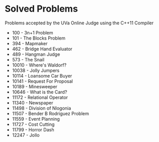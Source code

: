 Solved Problems
===============

Problems accepted by the UVa Online Judge using the C++11 Compiler

* 100 - 3n+1 Problem
* 101 - The Blocks Problem
* 394 - Mapmaker
* 462 - Bridge Hand Evaluator
* 489 - Hangman Judge
* 573 - The Snail
* 10010 - Where's Waldorf?
* 10038 - Jolly Jumpers
* 10114 - Loansome Car Buyer
* 10141 - Request For Proposal
* 10189 - Minesweeper
* 10646 - What is the Card?
* 11172 - Relational Operator
* 11340 - Newspaper
* 11498 - Division of Nlogonia
* 11507 - Bender B Rodriguez Problem
* 11559 - Event Planning
* 11727 - Cost Cutting
* 11799 - Horror Dash
* 12247 - Jollo